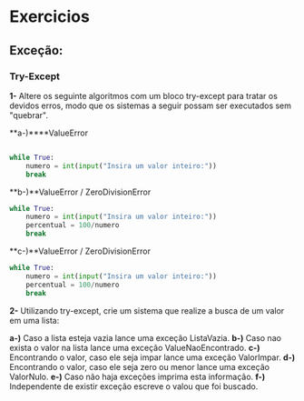 <!--Python-->
# Exercicios

## Exceção:
### Try-Except
**1-** Altere os seguinte algoritmos com um bloco try-except para tratar os devidos erros, modo que os sistemas a seguir possam ser executados sem "quebrar".

**a-)****ValueError
```py

while True:
    numero = int(input("Insira um valor inteiro:"))
    break

```

**b-)**ValueError / ZeroDivisionError

```py
while True:
    numero = int(input("Insira um valor inteiro:"))
    percentual = 100/numero
    break
```

**c-)**ValueError / ZeroDivisionError
```py
while True:
    numero = int(input("Insira um valor inteiro:"))
    percentual = 100/numero
    break
```
**2-** Utilizando try-except, crie um sistema que realize a busca de um valor em uma lista:

**a-)** Caso a lista esteja vazia lance uma exceção ListaVazia.
**b-)** Caso nao exista o valor na lista lance uma exceção ValueNaoEncontrado.
**c-)** Encontrando o valor, caso ele seja impar lance uma exceção ValorImpar.
**d-)** Encontrando o valor, caso ele seja zero ou menor lance uma exceção ValorNulo.
**e-)** Caso não haja exceções imprima esta informação.
**f-)** Independente de existir exceção escreve o valou que foi buscado.